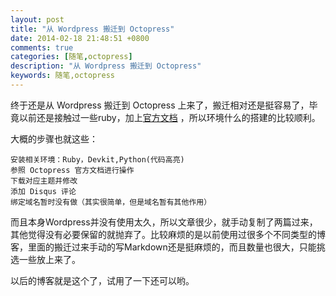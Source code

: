 ```yaml
---
layout: post
title: "从 Wordpress 搬迁到 Octopress"
date: 2014-02-18 21:48:51 +0800
comments: true
categories: [随笔,octopress]
description: "从 Wordpress 搬迁到 Octopress" 
keywords: 随笔,octopress
---
```


终于还是从 Wordpress 搬迁到 Octopress 上来了，搬迁相对还是挺容易了，毕竟以前还是接触过一些ruby，加上[官方文档](http://octopress.org/docs/setup/ "官方文档") ，所以环境什么的搭建的比较顺利。
<!--more-->
大概的步骤也就这些：

```
安装相关环境：Ruby，Devkit,Python(代码高亮)
参照 Octopress 官方文档进行操作
下载对应主题并修改
添加 Disqus 评论
绑定域名暂时没有做（其实很简单，但是域名暂有其他作用）
```

而且本身Wordpress并没有使用太久，所以文章很少，就手动复制了两篇过来，其他觉得没有必要保留的就抛弃了。比较麻烦的是以前使用过很多个不同类型的博客，里面的搬迁过来手动的写Markdown还是挺麻烦的，而且数量也很大，只能挑选一些放上来了。

以后的博客就是这个了，试用了一下还可以哟。


